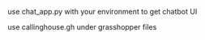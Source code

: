 use chat_app.py with your environment to get chatbot UI

use callinghouse.gh under grasshopper files 